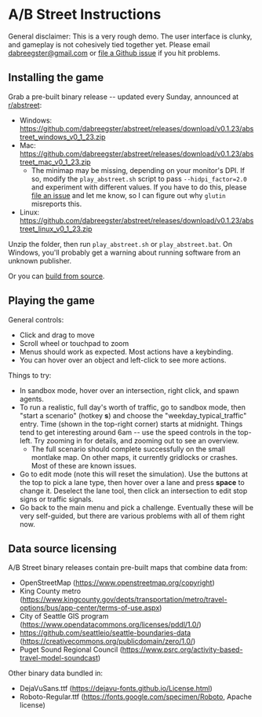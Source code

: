 # A/B Street Instructions

General disclaimer: This is a very rough demo. The user interface is clunky, and
gameplay is not cohesively tied together yet. Please email
<dabreegster@gmail.com> or
[file a Github issue](https://github.com/dabreegster/abstreet/issues/) if you
hit problems.

## Installing the game

Grab a pre-built binary release -- updated every Sunday, announced at
[r/abstreet](http://old.reddit.com/r/abstreet):

- Windows:
  https://github.com/dabreegster/abstreet/releases/download/v0.1.23/abstreet_windows_v0_1_23.zip
- Mac:
  https://github.com/dabreegster/abstreet/releases/download/v0.1.23/abstreet_mac_v0_1_23.zip
  - The minimap may be missing, depending on your monitor's DPI. If so, modify
    the `play_abstreet.sh` script to pass `--hidpi_factor=2.0` and experiment
    with different values. If you have to do this, please
    [file an issue](https://github.com/dabreegster/abstreet/issues) and let me
    know, so I can figure out why `glutin` misreports this.
- Linux:
  https://github.com/dabreegster/abstreet/releases/download/v0.1.23/abstreet_linux_v0_1_23.zip

Unzip the folder, then run `play_abstreet.sh` or `play_abstreet.bat`. On
Windows, you'll probably get a warning about running software from an unknown
publisher.

Or you can [build from source](/docs/dev.md).

## Playing the game

General controls:

- Click and drag to move
- Scroll wheel or touchpad to zoom
- Menus should work as expected. Most actions have a keybinding.
- You can hover over an object and left-click to see more actions.

Things to try:

- In sandbox mode, hover over an intersection, right click, and spawn agents.
- To run a realistic, full day's worth of traffic, go to sandbox mode, then
  "start a scenario" (hotkey **s**) and choose the "weekday_typical_traffic"
  entry. Time (shown in the top-right corner) starts at midnight. Things tend to
  get interesting around 6am -- use the speed controls in the top-left. Try
  zooming in for details, and zooming out to see an overview.
  - The full scenario should complete successfully on the small montlake map. On
    other maps, it currently gridlocks or crashes. Most of these are known
    issues.
- Go to edit mode (note this will reset the simulation). Use the buttons at the
  top to pick a lane type, then hover over a lane and press **space** to change
  it. Deselect the lane tool, then click an intersection to edit stop signs or
  traffic signals.
- Go back to the main menu and pick a challenge. Eventually these will be very
  self-guided, but there are various problems with all of them right now.

## Data source licensing

A/B Street binary releases contain pre-built maps that combine data from:

- OpenStreetMap (https://www.openstreetmap.org/copyright)
- King County metro
  (https://www.kingcounty.gov/depts/transportation/metro/travel-options/bus/app-center/terms-of-use.aspx)
- City of Seattle GIS program
  (https://www.opendatacommons.org/licenses/pddl/1.0/)
- https://github.com/seattleio/seattle-boundaries-data
  (https://creativecommons.org/publicdomain/zero/1.0/)
- Puget Sound Regional Council
  (https://www.psrc.org/activity-based-travel-model-soundcast)

Other binary data bundled in:

- DejaVuSans.ttf (https://dejavu-fonts.github.io/License.html)
- Roboto-Regular.ttf (https://fonts.google.com/specimen/Roboto, Apache license)
